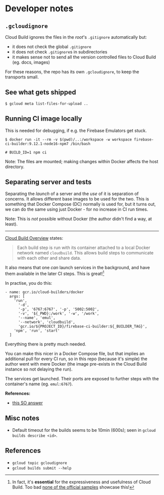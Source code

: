 # Developer notes

## `.gcloudignore`

Cloud Build ignores the files in the *root*'s `.gitignore` automatically but:

- it does not check the global `.gitignore`
- it does not check `.gitignore`s in subdirectories
- it makes sense not to send all the version controlled files to Cloud Build (eg. docs, images)

For these reasons, the repo has its own `.gcloudignore`, to keep the transports small.

## See what gets shipped

```
$ gcloud meta list-files-for-upload ..
```

## Running CI image locally

This is needed for debugging, if e.g. the Firebase Emulators get stuck.

```
$ docker run -it --rm -v $(pwd)/..:/workspace -w workspace firebase-ci-builder:9.12.1-node16-npm7 /bin/bash

# BUILD_ID=1 npm ci
```

Note: The files are mounted; making changes within Docker affects the host directory.

## Separating server and tests

Separating the *launch* of a server and the *use* of it is separation of concerns. It allows different base images to be used for the two. This is something that Docker Compose (DC) normally is used for, but it turns out, we can do the same using just Docker - for no increase in CI run times.

Note: This is *not* possible without Docker (the author didn't find a way, at least).

---

[Cloud Build Overview](https://cloud.google.com/build/docs/overview?hl=CA) states:

>Each build step is run with its container attached to a local Docker network named `cloudbuild`. This allows build steps to communicate with each other and share data.

It also means that one *can* launch services in the background, and have them available in the later CI steps. This is great![^1]

In practise, you do this:

```
- name: gcr.io/cloud-builders/docker
  args: [
    'run',
      '-d',
      '-p', '6767:6767', '-p', '5002:5002',
      '-v', '${_PWD}:/work', '-w', '/work',
      '--name', 'emul',
      '--network', 'cloudbuild',
      'gcr.io/${PROJECT_ID}/firebase-ci-builder:${_BUILDER_TAG}',
    'npm', 'run', 'start'
  ]
```

Everything there is pretty much needed. 

You can make this nicer in a Docker Compose file, but that implies an additional pull for every CI run, so in this repo (because it's simple) the author went with mere Docker (the image pre-exists in the Cloud Build instance so not delaying the run).

The services get launched. Their ports are exposed to further steps with the container's name (eg. `emul:6767`).

**References:**

- [this SO answer](https://stackoverflow.com/a/69098030/14455)

[^1]: In fact, it's **essential** for the expressiveness and usefulness of Cloud Build. Too bad [none of the official samples](https://github.com/GoogleCloudPlatform/cloud-build-samples) showcase this!


## Misc notes

- Default timeout for the builds seems to be 10min (600s); seen in `gcloud builds describe <id>`.


## References

- `gcloud topic gcloudignore`
- `gcloud builds submit --help`
